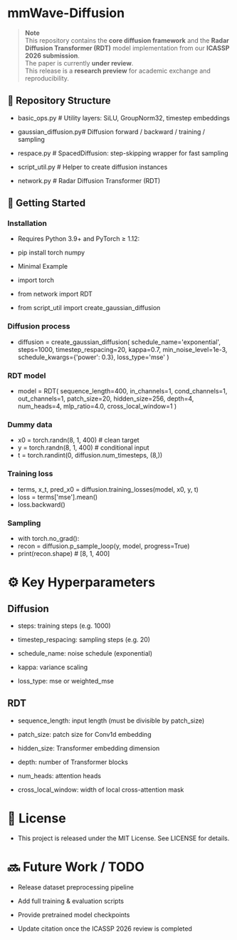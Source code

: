 # mmWave-Diffusion

> **Note**  
> This repository contains the **core diffusion framework** and the **Radar Diffusion Transformer (RDT)** model implementation from our **ICASSP 2026 submission**.  
> The paper is currently **under review**.  
> This release is a **research preview** for academic exchange and reproducibility.  


## 📂 Repository Structure


- basic_ops.py         # Utility layers: SiLU, GroupNorm32, timestep embeddings

- gaussian_diffusion.py# Diffusion forward / backward / training / sampling

- respace.py           # SpacedDiffusion: step-skipping wrapper for fast sampling

- script_util.py       # Helper to create diffusion instances

- network.py           # Radar Diffusion Transformer (RDT)

## 🚀 Getting Started
### Installation

- Requires Python 3.9+ and PyTorch ≥ 1.12:

- pip install torch numpy

- Minimal Example

- import torch

- from network import RDT

- from script_util import create_gaussian_diffusion

### Diffusion process
- diffusion = create_gaussian_diffusion(
    schedule_name='exponential',
    steps=1000,
    timestep_respacing=20,
    kappa=0.7,
    min_noise_level=1e-3,
    schedule_kwargs={'power': 0.3},
    loss_type='mse'
)

### RDT model
- model = RDT(
    sequence_length=400,
    in_channels=1,
    cond_channels=1,
    out_channels=1,
    patch_size=20,
    hidden_size=256,
    depth=4,
    num_heads=4,
    mlp_ratio=4.0,
    cross_local_window=1
)

### Dummy data
- x0 = torch.randn(8, 1, 400)   # clean target
- y  = torch.randn(8, 1, 400)   # conditional input
- t  = torch.randint(0, diffusion.num_timesteps, (8,))

### Training loss
- terms, x_t, pred_x0 = diffusion.training_losses(model, x0, y, t)
- loss = terms['mse'].mean()
- loss.backward()

### Sampling
- with torch.no_grad():
-    recon = diffusion.p_sample_loop(y, model, progress=True)
- print(recon.shape)  # [8, 1, 400]

# ⚙️ Key Hyperparameters

## Diffusion

- steps: training steps (e.g. 1000)

- timestep_respacing: sampling steps (e.g. 20)

- schedule_name: noise schedule (exponential)

- kappa: variance scaling

- loss_type: mse or weighted_mse

## RDT

- sequence_length: input length (must be divisible by patch_size)

- patch_size: patch size for Conv1d embedding

- hidden_size: Transformer embedding dimension

- depth: number of Transformer blocks

- num_heads: attention heads

- cross_local_window: width of local cross-attention mask

# 📜 License

- This project is released under the MIT License. See LICENSE
 for details.

# 🔜 Future Work / TODO

- Release dataset preprocessing pipeline

- Add full training & evaluation scripts

- Provide pretrained model checkpoints

- Update citation once the ICASSP 2026 review is completed
